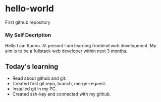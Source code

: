 # hello-world
First github repository

### My Self Decription
Hello I am Runnu. At present I am learning frontend web development. My aim is to be a fullstack web developer within next 3 months.

## Today's learning
- Read about github and git.
- Created first git repo, branch, merge-request.
- Installed git in my PC.
- Created ssh-key and connected with my github.
